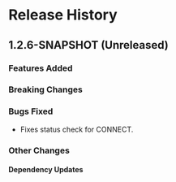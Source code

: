 # Release History

## 1.2.6-SNAPSHOT (Unreleased)

### Features Added

### Breaking Changes

### Bugs Fixed

* Fixes status check for CONNECT.

### Other Changes

#### Dependency Updates
